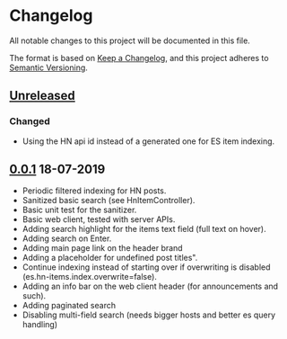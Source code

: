 # Changelog
All notable changes to this project will be documented in this file.

The format is based on [Keep a Changelog](https://keepachangelog.com/en/1.0.0/),
and this project adheres to [Semantic Versioning](https://semver.org/spec/v2.0.0.html).

## [Unreleased]
### Changed
- Using the HN api id instead of a generated one for ES item indexing.

## [0.0.1] 18-07-2019
- Periodic filtered indexing for HN posts.
- Sanitized basic search (see HnItemController).
- Basic unit test for the sanitizer.
- Basic web client, tested with server APIs.
- Adding search highlight for the items text field (full text on hover).
- Adding search on Enter.
- Adding main page link on the header brand
- Adding a placeholder for undefined post titles".
- Continue indexing instead of starting over if overwriting is disabled (es.hn-items.index.overwrite=false).
- Adding an info bar on the web client header (for announcements and such).
- Adding paginated search
- Disabling multi-field search (needs bigger hosts and better es query handling)

[Unreleased]: https://github.com/matchane/elastic-hn-search/compare/dev..HEAD
[0.0.1]: https://github.com/olivierlacan/keep-a-changelog/releases/tag/v0.0.1
